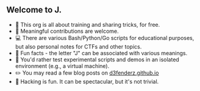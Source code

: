 ## Welcome to J.

* 🙋‍ This org is all about training and sharing tricks, for free.
* 🔌 Meaningful contributions are welcome.
* 💻 There are various Bash/Python/Go scripts for educational purposes, but also personal notes for CTFs and other topics.
* 🍿 Fun facts - the letter "J" can be associated with various meanings. 
* 🧙 You'd rather test experimental scripts and demos in an isolated environment (e.g., a virtual machine).
* ✏️ You may read a few blog posts on [d3fenderz.github.io](https://d3fenderz.github.io)
* 🤔 Hacking is fun. It can be spectacular, but it's not trivial.

